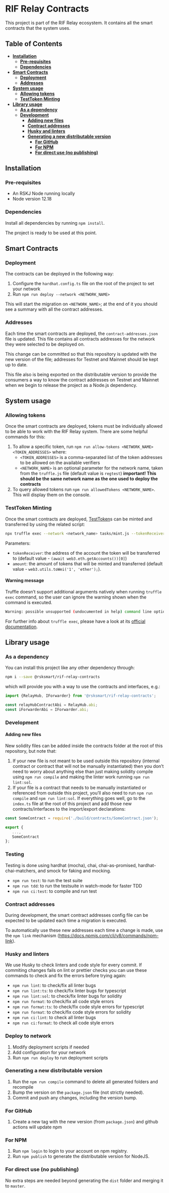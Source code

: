 # RIF Relay Contracts

This project is part of the RIF Relay ecosystem. It contains all the smart contracts that the system uses.

## Table of Contents

- [**Installation**](#installation)
  - [**Pre-requisites**](#pre-requisites)
  - [**Dependencies**](#dependencies)
- [**Smart Contracts**](#smart-contracts)
  - [**Deployment**](#deployment)
  - [**Addresses**](#addresses)
- [**System usage**](#system-usage)
  - [**Allowing tokens**](#allowing-tokens)
  - [**TestToken Minting**](#testtoken-minting)
- [**Library usage**](#library-usage)
  - [**As a dependency**](#as-a-dependency)
  - [**Development**](#development)
    - [**Adding new files**](#adding-new-files)
    - [**Contract addresses**](#contract-addresses)
    - [**Husky and linters**](#husky-and-linters)
    - [**Generating a new distributable version**](#generating-a-new-distributable-version)
      - [**For GitHub**](#for-github) 
      - [**For NPM**](#for-npm)
      - [**For direct use (no publishing)**](#for-direct-use-no-publishing)

## Installation

### Pre-requisites

- An RSKJ Node running locally
- Node version 12.18

### Dependencies

Install all dependencies by running `npm install`.

The project is ready to be used at this point.

## Smart Contracts

### Deployment

The contracts can be deployed in the following way:

1. Configure the `hardhat.config.ts` file on the root of the project to set your network 
2. Run `npm run deploy --network <NETWORK_NAME>` 

This will start the migration on `<NETWORK_NAME>`; at the end of it you should see a summary with all the contract addresses.

### Addresses

Each time the smart contracts are deployed, the `contract-addresses.json` file is updated. This file contains all contracts addresses for the network they were selected to be deployed on. 

This change can be committed so that this repository is updated with the new version of the file; addresses for Testnet and Mainnet should be kept up to date.

This file also is being exported on the distributable version to provide the consumers a way to know the contract addresses on Testnet and Mainnet when we begin to release the project as a Node.js dependency.

## System usage 

### Allowing tokens

Once the smart contracts are deployed, tokens must be individually allowed to be able to work with the RIF Relay system. There are some helpful commands for this:

1. To allow a specific token, run `npm run allow-tokens <NETWORK_NAME> <TOKEN_ADDRESSES>` where:
    - `<TOKEN_ADDRESSES>` is a comma-separated list of the token addresses to be allowed on the available verifiers
    - `<NETWORK_NAME>` is an optional parameter for the network name, taken from the `truffle.js` file (default value is `regtest`) **important! This should be the same network name as the one used to deploy the contracts** 
2. To query allowed tokens run `npm run allowedTokens <NETWORK_NAME>`. This will display them on the console.

### TestToken Minting

Once the smart contracts are deployed, [TestToken](./contracts/test/tokens/TestToken.sol)s can be minted and transferred by using the related script:
```bash
npx truffle exec --network <network_name> tasks/mint.js --tokenReceiver <0xabc123> --amount <amount_in_wei>
```
Parameters:
- `tokenReceiver`: the address of the account the token will be transferred to (default value - `(await web3.eth.getAccounts())[0]`)
- `amount`: the amount of tokens that will be minted and transferred (default value - `web3.utils.toWei('1', 'ether');`).

#### Warning message
Truffle doesn’t support additional arguments natively when running `truffle exec` command, so the user can ignore the warning shown when the command is executed.

```bash
Warning: possible unsupported (undocumented in help) command line option(s): --tokenReceiver,--amount
```

For further info about `truffle exec`, please have a look at its [official documentation](https://www.trufflesuite.com/docs/truffle/reference/truffle-commands#exec).

## Library usage

### As a dependency

You can install this project like any other dependency through: 

```bash
npm i --save @rsksmart/rif-relay-contracts
```

which will provide you with a way to use the contracts and interfaces, e.g.:

```javascript
import {RelayHub, IForwarder} from '@rsksmart/rif-relay-contracts';

const relayHubContractAbi = RelayHub.abi;
const iForwarderAbi = IForwarder.abi;
```

### Development

#### Adding new files

New solidity files can be added inside the contracts folder at the root of this repository, but note that:

1. If your new file is not meant to be used outside this repository (internal contract or contract that will not be manually instantiated) then you don’t need to worry about anything else than just making solidity compile using `npm run compile` and making the linter work running `npm run lint:sol`.  
2. If your file is a contract that needs to be manually instantiated or referenced from outside this project, you’ll also need to run `npm run compile` and `npm run lint:sol`. If everything goes well, go to the `index.ts` file at the root of this project and add those new contracts/interfaces to the import/export declarations:
```typescript
const SomeContract = require('./build/contracts/SomeContract.json');

export {
   ...,
   SomeContract
};
```

### Testing

Testing is done using hardhat (mocha), chai, chai-as-promised, hardhat-chai-matchers, and smock for faking and mocking.

* `npm run test`: to run the test suite
* `npm run tdd`: to run the testsuite in watch-mode for faster TDD
* `npm run ci:test`: to compile and run test 

### Contract addresses

During development, the smart contract addresses config file can be expected to be updated each time a migration is executed. 

To automatically use these new addresses each time a change is made, use the `npm link` mechanism (https://docs.npmjs.com/cli/v8/commands/npm-link).

### Husky and linters

We use Husky to check linters and code style for every commit. If commiting changes fails on lint or prettier checks you can use these commands to check and fix the errors before trying again:

* `npm run lint`:  to check/fix all linter bugs
* `npm run lint:ts`: to check/fix linter bugs for typescript
* `npm run lint:sol`: to check/fix linter bugs for solidity
* `npm run format`: to check/fix all code style errors
* `npm run format:ts`: to check/fix code style errors for typescript
* `npm run format`: to check/fix code style errors for solidity
* `npm run ci:lint`: to check all linter bugs
* `npm run ci:format`: to check all code style errors

### Deploy to network

1. Modify deployment scripts if needed
2. Add configuration for your network
3. Run `npm run deploy` to run deployment scripts

### Generating a new distributable version

1. Run the `npm run compile` command to delete all generated folders and recompile
2. Bump the version on the `package.json` file (not strictly needed).
3. Commit and push any changes, including the version bump.

### For GitHub

1. Create a new tag with the new version (from `package.json`) and github actions will update npm 

### For NPM

1. Run `npm login` to login to your account on npm registry.
2. Run `npm publish` to generate the distributable version for NodeJS.

### For direct use (no publishing)

No extra steps are needed beyond generating the `dist` folder and merging it to `master`.
